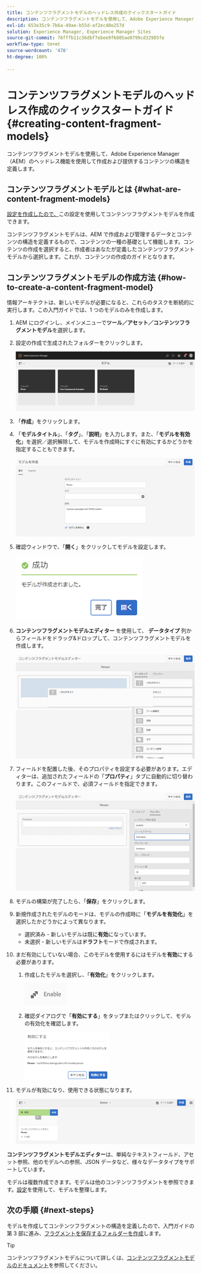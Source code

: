 ```yaml
---
title: コンテンツフラグメントモデルのヘッドレス作成のクイックスタートガイド
description: コンテンツフラグメントモデルを使用して、Adobe Experience Manager（AEM）のヘッドレス機能を使用して作成および提供するコンテンツの構造を定義します。
exl-id: 653e35c9-7b6a-49ae-b55d-af2ec40e257d
solution: Experience Manager, Experience Manager Sites
source-git-commit: 76fffb11c56dbf7ebee9f6805ae0799cd32985fe
workflow-type: tm+mt
source-wordcount: '478'
ht-degree: 100%

---
```


# コンテンツフラグメントモデルのヘッドレス作成のクイックスタートガイド {#creating-content-fragment-models}

コンテンツフラグメントモデルを使用して、Adobe Experience Manager（AEM）のヘッドレス機能を使用して作成および提供するコンテンツの構造を定義します。

## コンテンツフラグメントモデルとは  {#what-are-content-fragment-models}

[設定を作成したので、](create-configuration.md)この設定を使用してコンテンツフラグメントモデルを作成できます。

コンテンツフラグメントモデルは、AEM で作成および管理するデータとコンテンツの構造を定義するもので、コンテンツの一種の基礎として機能します。コンテンツの作成を選択すると、作成者はあなたが定義したコンテンツフラグメントモデルから選択します。これが、コンテンツの作成のガイドとなります。

## コンテンツフラグメントモデルの作成方法 {#how-to-create-a-content-fragment-model}

情報アーキテクトは、新しいモデルが必要になると、これらのタスクを断続的に実行します。この入門ガイドでは、1 つのモデルのみを作成します。

1. AEM にログインし、メインメニューで&#x200B;**ツール／アセット／コンテンツフラグメントモデル**&#x200B;を選択します。
1. 設定の作成で生成されたフォルダーをクリックします。

   ![モデルフォルダー](assets/models-folder.png)
1. 「**作成**」をクリックします。
1. 「**モデルタイトル**」、「**タグ**」、「**説明**」を入力します。また、「**モデルを有効化**」を選択／選択解除して、モデルを作成時にすぐに有効にするかどうかを指定することもできます。

   ![モデルの作成](assets/models-create.png)
1. 確認ウィンドウで、「**開く**」をクリックしてモデルを設定します。

   ![確認ウィンドウ](assets/models-confirmation.png)
1. **コンテンツフラグメントモデルエディター** を使用して、 **データタイプ** 列からフィールドをドラッグ&amp;ドロップして、コンテンツフラグメントモデルを作成します。

   ![フィールドのドラッグ＆ドロップ](assets/models-drag-and-drop.png)

1. フィールドを配置した後、そのプロパティを設定する必要があります。エディターは、追加されたフィールドの「**プロパティ**」タブに自動的に切り替わります。このフィールドで、必須フィールドを指定できます。

   ![プロパティの設定](assets/models-configure-properties.png)
1. モデルの構築が完了したら、「**保存**」をクリックします。

1. 新規作成されたモデルのモードは、モデルの作成時に「**モデルを有効化**」を選択したかどうかによって異なります。
   * 選択済み - 新しいモデルは既に&#x200B;**有効**&#x200B;になっています。
   * 未選択 - 新しいモデルは&#x200B;**ドラフト**&#x200B;モードで作成されます。

1. まだ有効にしていない場合、このモデルを使用するにはモデルを&#x200B;**有効**&#x200B;にする必要があります。
   1. 作成したモデルを選択し、「**有効化**」をクリックします。

      ![モデルの有効化](assets/models-enable.png)
   1. 確認ダイアログで「**有効にする**」をタップまたはクリックして、モデルの有効化を確認します。

      ![有効化確認ダイアログ](assets/models-enabling.png)
1. モデルが有効になり、使用できる状態になります。

   ![モデルの有効化](assets/models-enabled.png)

**コンテンツフラグメントモデルエディター**&#x200B;は、単純なテキストフィールド、アセット参照、他のモデルへの参照、JSON データなど、様々なデータタイプをサポートしています。

モデルは複数作成できます。モデルは他のコンテンツフラグメントを参照できます。[設定](create-configuration.md)を使用して、モデルを整理します。

## 次の手順 {#next-steps}

モデルを作成してコンテンツフラグメントの構造を定義したので、入門ガイドの第 3 部に進み、[フラグメントを保存するフォルダーを作成](create-assets-folder.md)します。

>[!TIP]
>
>コンテンツフラグメントモデルについて詳しくは、[コンテンツフラグメントモデルのドキュメント](/help/assets/content-fragments/content-fragments-models.md)を参照してください。
